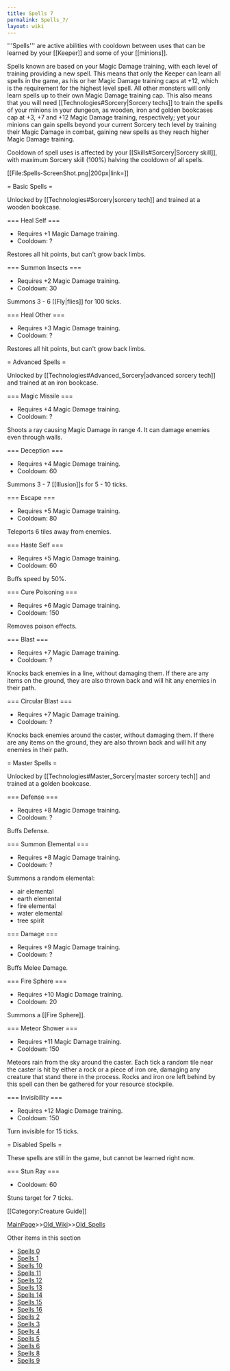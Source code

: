 ```yaml
---
title: Spells 7
permalink: Spells_7/
layout: wiki
---
```

'''Spells''' are active abilities with cooldown between uses that can be learned by your [[Keeper]] and some of your [[minions]].

Spells known are based on your Magic Damage training, with each level of training providing a new spell. This means that only the Keeper can learn all spells in the game, as his or her Magic Damage training caps at +12, which is the requirement for the highest level spell. All other monsters will only learn spells up to their own Magic Damage training cap. This also means that you will need [[Technologies#Sorcery|Sorcery techs]] to train the spells of your minions in your dungeon, as wooden, iron and golden bookcases cap at +3, +7 and +12 Magic Damage training, respectively; yet your minions can gain spells beyond your current Sorcery tech level by training their Magic Damage in combat, gaining new spells as they reach higher Magic Damage training.

Cooldown of spell uses is affected by your [[Skills#Sorcery|Sorcery skill]], with maximum Sorcery skill (100%) halving the cooldown of all spells.

[[File:Spells-ScreenShot.png|200px|link=]]

= Basic Spells =

Unlocked by [[Technologies#Sorcery|sorcery tech]] and trained at a wooden bookcase.

=== Heal Self ===
* Requires +1 Magic Damage training.
* Cooldown: ?

Restores all hit points, but can't grow back limbs.

=== Summon Insects ===
* Requires +2 Magic Damage training.
* Cooldown: 30

Summons 3 - 6 [[Fly|flies]] for 100 ticks.

=== Heal Other ===
* Requires +3 Magic Damage training.
* Cooldown: ?

Restores all hit points, but can't grow back limbs.

= Advanced Spells =

Unlocked by [[Technologies#Advanced_Sorcery|advanced sorcery tech]] and trained at an iron bookcase.

=== Magic Missile ===
* Requires +4 Magic Damage training.
* Cooldown: ?

Shoots a ray causing Magic Damage in range 4. It can damage enemies even through walls.

=== Deception ===
* Requires +4 Magic Damage training.
* Cooldown: 60

Summons 3 - 7 [[Illusion]]s for 5 - 10 ticks.

=== Escape ===
* Requires +5 Magic Damage training.
* Cooldown: 80

Teleports 6 tiles away from enemies.

=== Haste Self ===
* Requires +5 Magic Damage training.
* Cooldown: 60

Buffs speed by 50%.

=== Cure Poisoning ===
* Requires +6 Magic Damage training.
* Cooldown: 150

Removes poison effects.

=== Blast ===
* Requires +7 Magic Damage training.
* Cooldown: ?

Knocks back enemies in a line, without damaging them. If there are any items on the ground, they are also thrown back and will hit any enemies in their path.

=== Circular Blast ===
* Requires +7 Magic Damage training.
* Cooldown: ?

Knocks back enemies around the caster, without damaging them. If there are any items on the ground, they are also thrown back and will hit any enemies in their path.
	
= Master Spells =

Unlocked by [[Technologies#Master_Sorcery|master sorcery tech]] and trained at a golden bookcase.

=== Defense ===
* Requires +8 Magic Damage training.
* Cooldown: ?

Buffs Defense.

=== Summon Elemental ===
* Requires +8 Magic Damage training.
* Cooldown: ?

Summons a random elemental:
* air elemental
* earth elemental
* fire elemental
* water elemental
* tree spirit

=== Damage ===
* Requires +9 Magic Damage training.
* Cooldown: ?

Buffs Melee Damage.

=== Fire Sphere ===
* Requires +10 Magic Damage training.
* Cooldown: 20

Summons a [[Fire Sphere]].

=== Meteor Shower ===
* Requires +11 Magic Damage training.
* Cooldown: 150

Meteors rain from the sky around the caster. Each tick a random tile near the caster is hit by either a rock or a piece of iron ore, damaging any creature that stand there in the process. Rocks and iron ore left behind by this spell can then be gathered for your resource stockpile.

=== Invisibility ===
* Requires +12 Magic Damage training.
* Cooldown: 150

Turn invisible for 15 ticks.

= Disabled Spells =

These spells are still in the game, but cannot be learned right now.

=== Stun Ray ===
* Cooldown: 60

Stuns target for 7 ticks.

[[Category:Creature Guide]]

[MainPage](/keeperrl_wiki/ "wikilink")>>[Old_Wiki](/keeperrl_wiki/Old_Wiki "wikilink")>>[Old_Spells](/keeperrl_wiki/Old_Spells "wikilink")

Other items in this section
-    [Spells 0](/keeperrl_wiki/Spells_0 "wikilink")
-    [Spells 1](/keeperrl_wiki/Spells_1 "wikilink")
-    [Spells 10](/keeperrl_wiki/Spells_10 "wikilink")
-    [Spells 11](/keeperrl_wiki/Spells_11 "wikilink")
-    [Spells 12](/keeperrl_wiki/Spells_12 "wikilink")
-    [Spells 13](/keeperrl_wiki/Spells_13 "wikilink")
-    [Spells 14](/keeperrl_wiki/Spells_14 "wikilink")
-    [Spells 15](/keeperrl_wiki/Spells_15 "wikilink")
-    [Spells 16](/keeperrl_wiki/Spells_16 "wikilink")
-    [Spells 2](/keeperrl_wiki/Spells_2 "wikilink")
-    [Spells 3](/keeperrl_wiki/Spells_3 "wikilink")
-    [Spells 4](/keeperrl_wiki/Spells_4 "wikilink")
-    [Spells 5](/keeperrl_wiki/Spells_5 "wikilink")
-    [Spells 6](/keeperrl_wiki/Spells_6 "wikilink")
-    [Spells 8](/keeperrl_wiki/Spells_8 "wikilink")
-    [Spells 9](/keeperrl_wiki/Spells_9 "wikilink")
